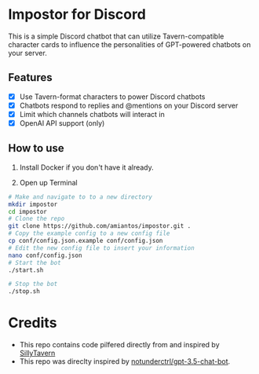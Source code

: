# Impostor for Discord

This is a simple Discord chatbot that can utilize Tavern-compatible character cards to influence the personalities of GPT-powered chatbots on your server.

## Features

- [x] Use Tavern-format characters to power Discord chatbots
- [x] Chatbots respond to replies and @mentions on your Discord server
- [x] Limit which channels chatbots will interact in
- [x] OpenAI API support (only)

## How to use

1. Install Docker if you don't have it already.

1. Open up Terminal

```sh
# Make and navigate to to a new directory
mkdir impostor
cd impostor
# Clone the repo
git clone https://github.com/amiantos/impostor.git .
# Copy the example config to a new config file
cp conf/config.json.example conf/config.json
# Edit the new config file to insert your information
nano conf/config.json
# Start the bot
./start.sh

# Stop the bot
./stop.sh
```

# Credits

- This repo contains code pilfered directly from and inspired by [SillyTavern](https://github.com/Cohee1207/SillyTavern)
- This repo was direclty inspired by [notunderctrl/gpt-3.5-chat-bot](https://github.com/notunderctrl/gpt-3.5-chat-bot).
